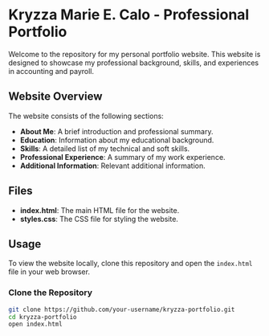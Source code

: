 # Kryzza Marie E. Calo - Professional Portfolio

Welcome to the repository for my personal portfolio website. This website is designed to showcase my professional background, skills, and experiences in accounting and payroll.

## Website Overview

The website consists of the following sections:

- **About Me**: A brief introduction and professional summary.
- **Education**: Information about my educational background.
- **Skills**: A detailed list of my technical and soft skills.
- **Professional Experience**: A summary of my work experience.
- **Additional Information**: Relevant additional information.

## Files

- **index.html**: The main HTML file for the website.
- **styles.css**: The CSS file for styling the website.

## Usage

To view the website locally, clone this repository and open the `index.html` file in your web browser.

### Clone the Repository

```bash
git clone https://github.com/your-username/kryzza-portfolio.git
cd kryzza-portfolio
open index.html
